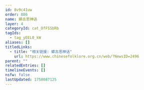 ```yaml
---
id: 8v9c41uw
order: 886
name: 蟒古思神话
layer: 4
categoryId: cat_OfFSSbRb
tagIds:
  - tag_yEEL0_kW
aliases: []
titledLinks:
  - title: "相关链接: 蟒古思神话"
    url: https://www.chinesefolklore.org.cn/web/?NewsID=2496
parent: ""
relatedEntries: []
timelineEvents: []
nsfw: false
lastUpdated: 1758087125
---
```


